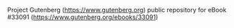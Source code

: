 Project Gutenberg (https://www.gutenberg.org) public repository for eBook #33091 (https://www.gutenberg.org/ebooks/33091)
